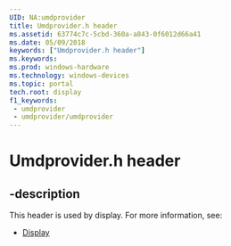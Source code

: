 ```yaml
---
UID: NA:umdprovider
title: Umdprovider.h header
ms.assetid: 63774c7c-5cbd-360a-a843-0f6012d66a41
ms.date: 05/09/2018
keywords: ["Umdprovider.h header"]
ms.keywords: 
ms.prod: windows-hardware
ms.technology: windows-devices
ms.topic: portal
tech.root: display
f1_keywords:
 - umdprovider
 - umdprovider/umdprovider
---
```


# Umdprovider.h header


## -description

This header is used by display. For more information, see:

- [Display](../_display/index.md)

